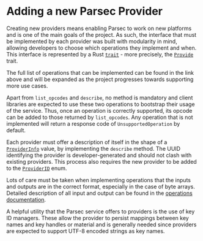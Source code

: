 <!--
  -- Copyright (c) 2020, Arm Limited, All Rights Reserved
  -- SPDX-License-Identifier: Apache-2.0
  --
  -- Licensed under the Apache License, Version 2.0 (the "License"); you may
  -- not use this file except in compliance with the License.
  -- You may obtain a copy of the License at
  --
  -- http://www.apache.org/licenses/LICENSE-2.0
  --
  -- Unless required by applicable law or agreed to in writing, software
  -- distributed under the License is distributed on an "AS IS" BASIS, WITHOUT
  -- WARRANTIES OR CONDITIONS OF ANY KIND, either express or implied.
  -- See the License for the specific language governing permissions and
  -- limitations under the License.
--->

# Adding a new Parsec Provider

Creating new providers means enabling Parsec to work on new platforms and is one of the main goals of the project. As such, the interface that must be implemented by each provider was built with modularity in mind, allowing developers to choose which operations they implement and when. This interface is represented by a Rust [`trait`](https://doc.rust-lang.org/book/ch10-02-traits.html) - more precisely, the [`Provide`](https://github.com/parallaxsecond/parsec/blob/master/src/providers/mod.rs) trait.

The full list of operations that can be implemented can be found in the link above and will be expanded as the project progresses towards supporting more use cases.

Apart from `list_opcodes` and `describe`, no method is mandatory and client libraries are expected to use these two operations to bootstrap their usage of the service. Thus, once an operation is correctly supported, its opcode can be added to those returned by `list_opcodes`. Any operation that is not implemented will return a response code of `UnsupportedOperation` by default.

Each provider must offer a description of itself in the shape of a [`ProviderInfo`](https://github.com/parallaxsecond/parsec-interface-rs/blob/master/src/operations/list_providers.rs) value, by implementing the `describe` method. The UUID identifying the provider is developer-generated and should not clash with existing providers. This process also requires the new provider to be added to the [`ProviderID`](https://github.com/parallaxsecond/parsec-interface-rs/blob/master/src/requests/mod.rs) enum.

Lots of care must be taken when implementing operations that the inputs and outputs are in the correct format, especially in the case of byte arrays. Detailed description of all input and output can be found in the [operations documentation](../parsec_client/operations/README.md).

A helpful utility that the Parsec service offers to providers is the use of key ID managers. These allow the provider to persist mappings between key names and key handles or material and is generally needed since providers are expected to support UTF-8 encoded strings as key names.
